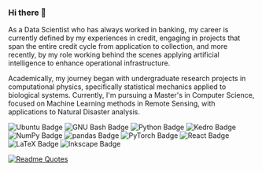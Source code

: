 ### Hi there 👋
As a Data Scientist who has always worked in banking, my career is currently defined by my experiences in credit, engaging in projects that span the entire credit cycle from application to collection, and more recently, by my role working behind the scenes applying artificial intelligence to enhance operational infrastructure.

Academically, my journey began with undergraduate research projects in computational physics, specifically statistical mechanics applied to biological systems. Currently, I'm pursuing a Master's in Computer Science, focused on Machine Learning methods in Remote Sensing, with applications to Natural Disaster analysis.

![Ubuntu Badge](https://img.shields.io/badge/Ubuntu-E95420?logo=ubuntu&logoColor=fff&style=flat) ![GNU Bash Badge](https://img.shields.io/badge/GNU%20Bash-4EAA25?logo=gnubash&logoColor=fff&style=flat) ![Python Badge](https://img.shields.io/badge/Python-3776AB?logo=python&logoColor=fff&style=flat) ![Kedro Badge](https://img.shields.io/badge/Kedro-FFC900?logo=kedro&logoColor=000&style=flat) ![NumPy Badge](https://img.shields.io/badge/NumPy-013243?logo=numpy&logoColor=fff&style=flat) ![pandas Badge](https://img.shields.io/badge/pandas-150458?logo=pandas&logoColor=fff&style=flat) ![PyTorch Badge](https://img.shields.io/badge/PyTorch-EE4C2C?logo=pytorch&logoColor=fff&style=flat) ![React Badge](https://img.shields.io/badge/React-61DAFB?logo=react&logoColor=000&style=flat) ![LaTeX Badge](https://img.shields.io/badge/LaTeX-008080?logo=latex&logoColor=fff&style=flat) ![Inkscape Badge](https://img.shields.io/badge/Inkscape-000?logo=inkscape&logoColor=fff&style=flat) 


<!--
**thiagodsd/thiagodsd** is a ✨ _special_ ✨ repository because its `README.md` (this file) appears on your GitHub profile.

Here are some ideas to get you started:

- 🔭 I’m currently working on ...
- 🌱 I’m currently learning ...
- 👯 I’m looking to collaborate on ...
- 🤔 I’m looking for help with ...
- 💬 Ask me about ...
- 📫 How to reach me: ...
- 😄 Pronouns: ...
- ⚡ Fun fact: ...

-->

[![Readme Quotes](https://quotes-github-readme.vercel.app/api?type=vertical&theme=dark&quote=Da%20ponte%20pra%20cá%20antes%20de%20tudo%20é%20uma%20escola,%20minha%20meta%20é%20dez,%20nove%20e%20meio%20nem%20rola&author=Racionais%20Mc's)](https://github.com/piyushsuthar/github-readme-quotes)
